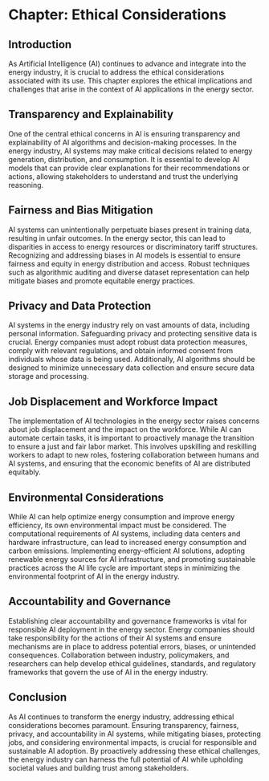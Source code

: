 Chapter: Ethical Considerations
===============================

Introduction
------------

As Artificial Intelligence (AI) continues to advance and integrate into the energy industry, it is crucial to address the ethical considerations associated with its use. This chapter explores the ethical implications and challenges that arise in the context of AI applications in the energy sector.

Transparency and Explainability
-------------------------------

One of the central ethical concerns in AI is ensuring transparency and explainability of AI algorithms and decision-making processes. In the energy industry, AI systems may make critical decisions related to energy generation, distribution, and consumption. It is essential to develop AI models that can provide clear explanations for their recommendations or actions, allowing stakeholders to understand and trust the underlying reasoning.

Fairness and Bias Mitigation
----------------------------

AI systems can unintentionally perpetuate biases present in training data, resulting in unfair outcomes. In the energy sector, this can lead to disparities in access to energy resources or discriminatory tariff structures. Recognizing and addressing biases in AI models is essential to ensure fairness and equity in energy distribution and access. Robust techniques such as algorithmic auditing and diverse dataset representation can help mitigate biases and promote equitable energy practices.

Privacy and Data Protection
---------------------------

AI systems in the energy industry rely on vast amounts of data, including personal information. Safeguarding privacy and protecting sensitive data is crucial. Energy companies must adopt robust data protection measures, comply with relevant regulations, and obtain informed consent from individuals whose data is being used. Additionally, AI algorithms should be designed to minimize unnecessary data collection and ensure secure data storage and processing.

Job Displacement and Workforce Impact
-------------------------------------

The implementation of AI technologies in the energy sector raises concerns about job displacement and the impact on the workforce. While AI can automate certain tasks, it is important to proactively manage the transition to ensure a just and fair labor market. This involves upskilling and reskilling workers to adapt to new roles, fostering collaboration between humans and AI systems, and ensuring that the economic benefits of AI are distributed equitably.

Environmental Considerations
----------------------------

While AI can help optimize energy consumption and improve energy efficiency, its own environmental impact must be considered. The computational requirements of AI systems, including data centers and hardware infrastructure, can lead to increased energy consumption and carbon emissions. Implementing energy-efficient AI solutions, adopting renewable energy sources for AI infrastructure, and promoting sustainable practices across the AI life cycle are important steps in minimizing the environmental footprint of AI in the energy industry.

Accountability and Governance
-----------------------------

Establishing clear accountability and governance frameworks is vital for responsible AI deployment in the energy sector. Energy companies should take responsibility for the actions of their AI systems and ensure mechanisms are in place to address potential errors, biases, or unintended consequences. Collaboration between industry, policymakers, and researchers can help develop ethical guidelines, standards, and regulatory frameworks that govern the use of AI in the energy industry.

Conclusion
----------

As AI continues to transform the energy industry, addressing ethical considerations becomes paramount. Ensuring transparency, fairness, privacy, and accountability in AI systems, while mitigating biases, protecting jobs, and considering environmental impacts, is crucial for responsible and sustainable AI adoption. By proactively addressing these ethical challenges, the energy industry can harness the full potential of AI while upholding societal values and building trust among stakeholders.
